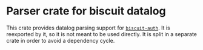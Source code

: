 # Parser crate for biscuit datalog

This crate provides datalog parsing support for [`biscuit-auth`](https://crates.io/crates/biscuit-auth). It is
reexported by it, so it is not meant to be used directly. It is split in a separate crate in order to avoid a
dependency cycle. 

